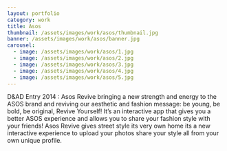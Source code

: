 ```yaml
---
layout: portfolio
category: work
title: Asos
thumbnail: /assets/images/work/asos/thumbnail.jpg
banner: /assets/images/work/asos/banner.jpg
carousel:
  - image: /assets/images/work/asos/1.jpg
  - image: /assets/images/work/asos/2.jpg
  - image: /assets/images/work/asos/3.jpg
  - image: /assets/images/work/asos/4.jpg
  - image: /assets/images/work/asos/5.jpg
---
```


D&AD Entry 2014 : Asos Revive bringing a new strength and energy to the ASOS brand and reviving our aesthetic and fashion message: be young, be bold, be original, Revive Yourself! It’s an interactive app that gives you a better ASOS experience and allows you to share your fashion style with your friends! Asos Revive gives street style its very own home its a new interactive experience to upload your photos share your style all from your own unique profile. 